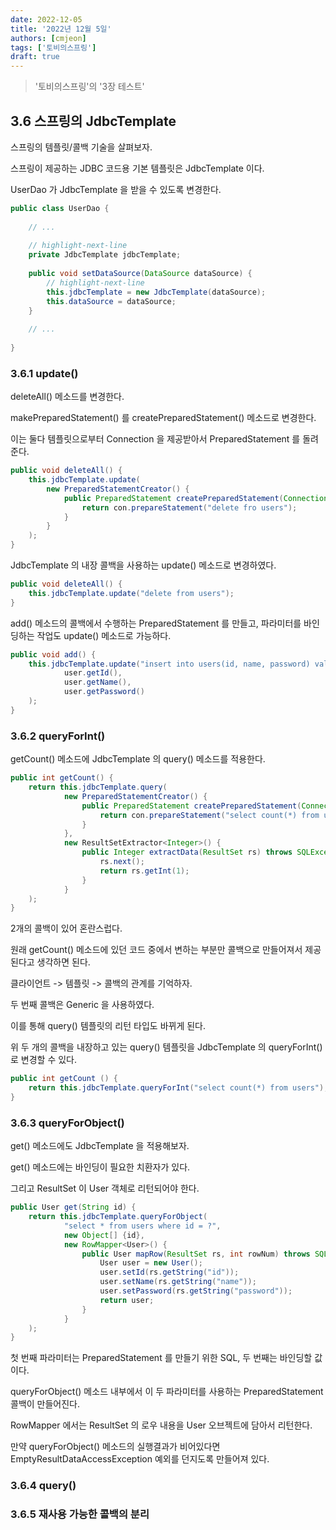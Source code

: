 ```yaml
---
date: 2022-12-05
title: '2022년 12월 5일'
authors: [cmjeon]
tags: ['토비의스프링']
draft: true
---
```


> '토비의스프링'의 '3장 테스트'

## 3.6 스프링의 JdbcTemplate

스프링의 템플릿/콜백 기술을 살펴보자.

스프링이 제공하는 JDBC 코드용 기본 템플릿은 JdbcTemplate 이다.

UserDao 가 JdbcTemplate 을 받을 수 있도록 변경한다.

<!--truncate-->

```java title="UserDao.java"
public class UserDao {
    
    // ...
    
    // highlight-next-line
    private JdbcTemplate jdbcTemplate;
    
    public void setDataSource(DataSource dataSource) {
        // highlight-next-line
        this.jdbcTemplate = new JdbcTemplate(dataSource);
        this.dataSource = dataSource;
    }
    
    // ...
    
}
```

### 3.6.1 update()

deleteAll() 메소드를 변경한다.

makePreparedStatement() 를 createPreparedStatement() 메소드로 변경한다.

이는 둘다 템플릿으로부터 Connection 을 제공받아서 PreparedStatement 를 돌려준다.

```java
public void deleteAll() {
    this.jdbcTemplate.update(
        new PreparedStatementCreator() {
            public PreparedStatement createPreparedStatement(Connection con) throws SELException {
                return con.prepareStatement("delete fro users");
            }
        }
    );
}
```

JdbcTemplate 의 내장 콜백을 사용하는 update() 메소드로 변경하였다.

```java
public void deleteAll() {
    this.jdbcTemplate.update("delete from users");
}
```

add() 메소드의 콜백에서 수행하는 PreparedStatement 를 만들고, 파라미터를 바인딩하는 작업도 update() 메소드로 가능하다.

```java
public void add() {
    this.jdbcTemplate.update("insert into users(id, name, password) values(?, ?, ?)", 
            user.getId(), 
            user.getName(),
            user.getPassword()
    );
}
```

### 3.6.2 queryForInt()

getCount() 메소드에 JdbcTemplate 의 query() 메소드를 적용한다.

```java
public int getCount() {
    return this.jdbcTemplate.query(
            new PreparedStatementCreator() {
                public PreparedStatement createPreparedStatement(Connection con) throws SQLException {
                    return con.prepareStatement("select count(*) from users");
                }
            },
            new ResultSetExtractor<Integer>() {
                public Integer extractData(ResultSet rs) throws SQLException, DataAccessException {
                    rs.next();
                    return rs.getInt(1);
                }
            }
    );
}
```

2개의 콜백이 있어 혼란스럽다.

원래 getCount() 메소드에 있던 코드 중에서 변하는 부분만 콜백으로 만들어져서 제공된다고 생각하면 된다.

클라이언트 -> 템플릿 -> 콜백의 관계를 기억하자.

두 번째 콜백은 Generic 을 사용하였다.

이를 통해 query() 템플릿의 리턴 타입도 바뀌게 된다.

위 두 개의 콜백을 내장하고 있는 query() 템플릿을 JdbcTemplate 의 queryForInt() 로 변경할 수 있다.

```java
public int getCount () {
    return this.jdbcTemplate.queryForInt("select count(*) from users");
}
```

### 3.6.3 queryForObject()

get() 메소드에도 JdbcTemplate 을 적용해보자.

get() 메소드에는 바인딩이 필요한 치환자가 있다.

그리고 ResultSet 이 User 객체로 리턴되어야 한다.

```java
public User get(String id) {
    return this.jdbcTemplate.queryForObject(
            "select * from users where id = ?",
            new Object[] {id},
            new RowMapper<User>() {
                public User mapRow(ResultSet rs, int rowNum) throws SQLException {
                    User user = new User();
                    user.setId(rs.getString("id"));
                    user.setName(rs.getString("name"));
                    user.setPassword(rs.getString("password"));
                    return user;
                }
            }
    );
}
```

첫 번째 파라미터는 PreparedStatement 를 만들기 위한 SQL, 두 번째는 바인딩할 값이다.

queryForObject() 메소드 내부에서 이 두 파라미터를 사용하는 PreparedStatement 콜백이 만들어진다.

RowMapper 에서는 ResultSet 의 로우 내용을 User 오브젝트에 담아서 리턴한다.

만약 queryForObject() 메소드의 실행결과가 비어있다면 EmptyResultDataAccessException 예외를 던지도록 만들어져 있다. 

### 3.6.4 query()




### 3.6.5 재사용 가능한 콜백의 분리


